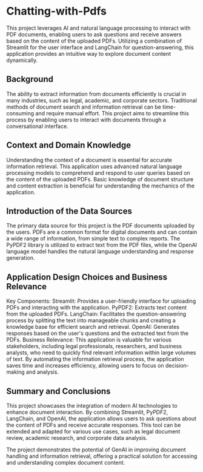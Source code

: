 # Chatting-with-Pdfs


This project leverages AI and natural language processing to interact with PDF documents, enabling users to ask questions and receive answers based on the content of the uploaded PDFs. Utilizing a combination of Streamlit for the user interface and LangChain for question-answering, this application provides an intuitive way to explore document content dynamically.


## Background
The ability to extract information from documents efficiently is crucial in many industries, such as legal, academic, and corporate sectors. Traditional methods of document search and information retrieval can be time-consuming and require manual effort. This project aims to streamline this process by enabling users to interact with documents through a conversational interface.


## Context and Domain Knowledge
Understanding the context of a document is essential for accurate information retrieval. This application uses advanced natural language processing models to comprehend and respond to user queries based on the content of the uploaded PDFs. Basic knowledge of document structure and content extraction is beneficial for understanding the mechanics of the application.

## Introduction of the Data Sources
The primary data source for this project is the PDF documents uploaded by the users. PDFs are a common format for digital documents and can contain a wide range of information, from simple text to complex reports. The PyPDF2 library is utilized to extract text from the PDF files, while the OpenAI language model handles the natural language understanding and response generation.


## Application Design Choices and Business Relevance
Key Components:
Streamlit: Provides a user-friendly interface for uploading PDFs and interacting with the application.
PyPDF2: Extracts text content from the uploaded PDFs.
LangChain: Facilitates the question-answering process by splitting the text into manageable chunks and creating a knowledge base for efficient search and retrieval.
OpenAI: Generates responses based on the user's questions and the extracted text from the PDFs.
Business Relevance:
This application is valuable for various stakeholders, including legal professionals, researchers, and business analysts, who need to quickly find relevant information within large volumes of text. By automating the information retrieval process, the application saves time and increases efficiency, allowing users to focus on decision-making and analysis.


## Summary and Conclusions
This project showcases the integration of modern AI technologies to enhance document interaction. By combining Streamlit, PyPDF2, LangChain, and OpenAI, the application allows users to ask questions about the content of PDFs and receive accurate responses. This tool can be extended and adapted for various use cases, such as legal document review, academic research, and corporate data analysis.

The project demonstrates the potential of GenAI in improving document handling and information retrieval, offering a practical solution for accessing and understanding complex document content.

